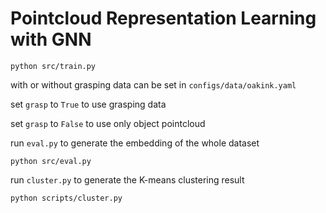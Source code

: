 # Pointcloud Representation Learning with GNN

```shell
python src/train.py
```

with or without grasping data can be set in `configs/data/oakink.yaml`

set `grasp` to `True` to use grasping data

set `grasp` to `False` to use only object pointcloud

run `eval.py` to generate the embedding of the whole dataset

```shell
python src/eval.py
```

run `cluster.py` to generate the K-means clustering result

```shell
python scripts/cluster.py
```
